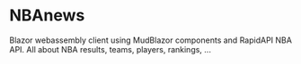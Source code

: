# NBAnews

Blazor webassembly client using MudBlazor components and RapidAPI NBA API.
All about NBA results, teams, players, rankings, ...
